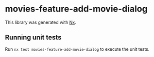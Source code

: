 # movies-feature-add-movie-dialog

This library was generated with [Nx](https://nx.dev).

## Running unit tests

Run `nx test movies-feature-add-movie-dialog` to execute the unit tests.
